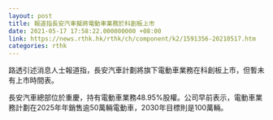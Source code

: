 ```yaml
---
layout: post
title: 報道指長安汽車擬將電動車業務於科創板上市
date: 2021-05-17 17:58:22.000000000 +08:00
link: https://news.rthk.hk/rthk/ch/component/k2/1591356-20210517.htm
categories: rthk
---
```


路透引述消息人士報道指，長安汽車計劃將旗下電動車業務在科創板上市，但暫未有上市時間表。

長安汽車總部位於重慶，持有電動車業務48.95%股權。公司早前表示，電動車業務計劃在2025年年銷售逾50萬輛電動車，2030年目標則是100萬輛。
